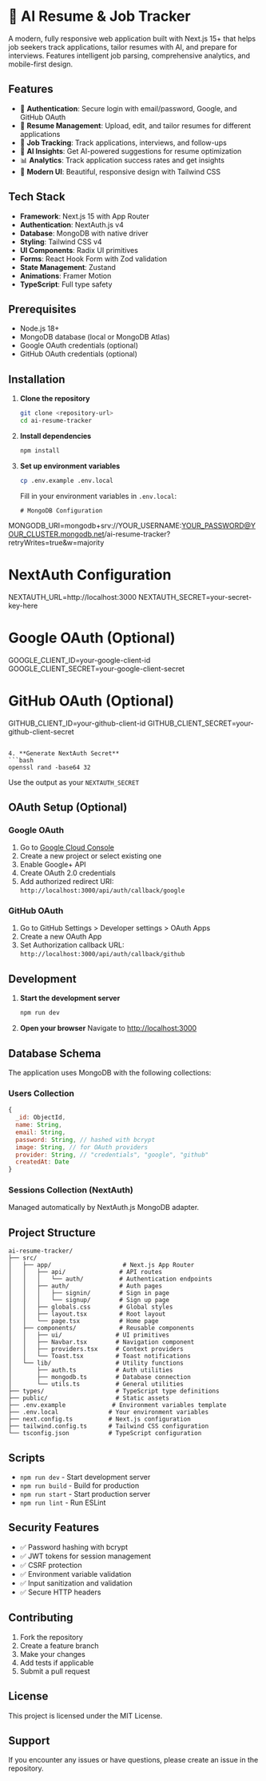 # 🚀 AI Resume & Job Tracker

A modern, fully responsive web application built with Next.js 15+ that helps job seekers track applications, tailor resumes with AI, and prepare for interviews. Features intelligent job parsing, comprehensive analytics, and mobile-first design.

## Features

- 🔐 **Authentication**: Secure login with email/password, Google, and GitHub OAuth
- 📄 **Resume Management**: Upload, edit, and tailor resumes for different applications
- 🎯 **Job Tracking**: Track applications, interviews, and follow-ups
- 🤖 **AI Insights**: Get AI-powered suggestions for resume optimization
- 📊 **Analytics**: Track application success rates and get insights
- 🎨 **Modern UI**: Beautiful, responsive design with Tailwind CSS

## Tech Stack

- **Framework**: Next.js 15 with App Router
- **Authentication**: NextAuth.js v4
- **Database**: MongoDB with native driver
- **Styling**: Tailwind CSS v4
- **UI Components**: Radix UI primitives
- **Forms**: React Hook Form with Zod validation
- **State Management**: Zustand
- **Animations**: Framer Motion
- **TypeScript**: Full type safety

## Prerequisites

- Node.js 18+ 
- MongoDB database (local or MongoDB Atlas)
- Google OAuth credentials (optional)
- GitHub OAuth credentials (optional)

## Installation

1. **Clone the repository**
   ```bash
   git clone <repository-url>
   cd ai-resume-tracker
   ```

2. **Install dependencies**
   ```bash
   npm install
   ```

3. **Set up environment variables**
   ```bash
   cp .env.example .env.local
   ```
   
   Fill in your environment variables in `.env.local`:
   ```env
   # MongoDB Configuration
MONGODB_URI=mongodb+srv://YOUR_USERNAME:YOUR_PASSWORD@YOUR_CLUSTER.mongodb.net/ai-resume-tracker?retryWrites=true&w=majority
   
   # NextAuth Configuration
   NEXTAUTH_URL=http://localhost:3000
   NEXTAUTH_SECRET=your-secret-key-here
   
   # Google OAuth (Optional)
   GOOGLE_CLIENT_ID=your-google-client-id
   GOOGLE_CLIENT_SECRET=your-google-client-secret
   
   # GitHub OAuth (Optional)
   GITHUB_CLIENT_ID=your-github-client-id
   GITHUB_CLIENT_SECRET=your-github-client-secret
   ```

4. **Generate NextAuth Secret**
   ```bash
   openssl rand -base64 32
   ```
   Use the output as your `NEXTAUTH_SECRET`

## OAuth Setup (Optional)

### Google OAuth
1. Go to [Google Cloud Console](https://console.cloud.google.com/)
2. Create a new project or select existing one
3. Enable Google+ API
4. Create OAuth 2.0 credentials
5. Add authorized redirect URI: `http://localhost:3000/api/auth/callback/google`

### GitHub OAuth
1. Go to GitHub Settings > Developer settings > OAuth Apps
2. Create a new OAuth App
3. Set Authorization callback URL: `http://localhost:3000/api/auth/callback/github`

## Development

1. **Start the development server**
   ```bash
   npm run dev
   ```

2. **Open your browser**
   Navigate to [http://localhost:3000](http://localhost:3000)

## Database Schema

The application uses MongoDB with the following collections:

### Users Collection
```javascript
{
  _id: ObjectId,
  name: String,
  email: String,
  password: String, // hashed with bcrypt
  image: String, // for OAuth providers
  provider: String, // "credentials", "google", "github"
  createdAt: Date
}
```

### Sessions Collection (NextAuth)
Managed automatically by NextAuth.js MongoDB adapter.

## Project Structure

```
ai-resume-tracker/
├── src/
│   ├── app/                    # Next.js App Router
│   │   ├── api/               # API routes
│   │   │   └── auth/          # Authentication endpoints
│   │   ├── auth/              # Auth pages
│   │   │   ├── signin/        # Sign in page
│   │   │   └── signup/        # Sign up page
│   │   ├── globals.css        # Global styles
│   │   ├── layout.tsx         # Root layout
│   │   └── page.tsx           # Home page
│   ├── components/            # Reusable components
│   │   ├── ui/               # UI primitives
│   │   ├── Navbar.tsx        # Navigation component
│   │   ├── providers.tsx     # Context providers
│   │   └── Toast.tsx         # Toast notifications
│   └── lib/                  # Utility functions
│       ├── auth.ts           # Auth utilities
│       ├── mongodb.ts        # Database connection
│       └── utils.ts          # General utilities
├── types/                    # TypeScript type definitions
├── public/                   # Static assets
├── .env.example             # Environment variables template
├── .env.local              # Your environment variables
├── next.config.ts          # Next.js configuration
├── tailwind.config.ts      # Tailwind CSS configuration
└── tsconfig.json           # TypeScript configuration
```

## Scripts

- `npm run dev` - Start development server
- `npm run build` - Build for production
- `npm run start` - Start production server
- `npm run lint` - Run ESLint

## Security Features

- ✅ Password hashing with bcrypt
- ✅ JWT tokens for session management
- ✅ CSRF protection
- ✅ Environment variable validation
- ✅ Input sanitization and validation
- ✅ Secure HTTP headers

## Contributing

1. Fork the repository
2. Create a feature branch
3. Make your changes
4. Add tests if applicable
5. Submit a pull request

## License

This project is licensed under the MIT License.

## Support

If you encounter any issues or have questions, please create an issue in the repository.
